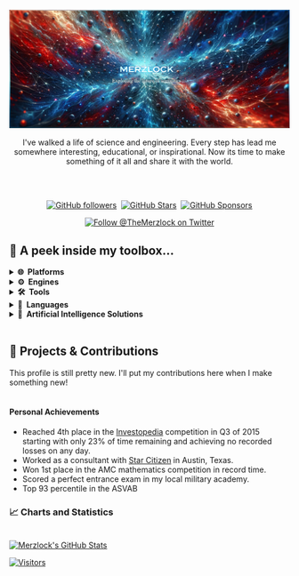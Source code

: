 <!-- Notes to self:
I'd like to incorporate some of this SVG workaround on styling someday. Here's the link:
https://pragmaticpineapple.com/adding-custom-html-and-css-to-github-readme/
I'm thinking of trying to make it entirely dynamic, just to showcase my modular design ethics. something for another day.

oh, also I signed up for CodersRank but sicne I have nothing to show yet I didn't put the widget in the profile. Here's the link
when I'm ready to find my way back there:
https://profile.codersrank.io/user/merzlock/

finally, I converted my old discord into a Merzlock account. I should probably link to it at some point... but that requires a server.
Another task for another day.

Possibly dropping Neo4j in favor of RedisGraph. Redis in general is so lightweight and seems perfect for the UAC. REDIS GRAPH is considered end of life 2025 :( but still useful 
REDIS LIMITATION: Can only handle 1/3 of the PC's available RAM before it slows down. also lacks security
Picking up docker. It's too convenient not to use, seems like an excellent way to distribute the UAC across many devices.

Languages:
Python for AI
Javascript for web

Environments:
NodeJS for backend
ReactJS for frontend

UAC:
RedisGraph for instanced data handling

-->
[![Header](https://raw.githubusercontent.com/Merzlock/merzlock/master/Images/readme_header2.png "Header")](#)

<p align="center">I've walked a life of science and engineering. Every step has lead me somewhere interesting, educational, or inspirational. Now its time to make something of it all and share it with the world.</p>
<br><br>
<p align="center">
  <a href="https://github.com/Merzlock?tab=followers"><img src="https://img.shields.io/github/followers/Merzlock?logo=GitHub&style=for-the-badge" alt="GitHub followers"></a>&nbsp; 
  <a href="https://github.com/Merzlock?tab=repositories&sort=stargazers"><img src="https://img.shields.io/github/stars/Merzlock?logo=github&style=for-the-badge" alt="GitHub Stars"></a>&nbsp; 
  <a href="https://github.com/sponsors/Merzlock"><img src="https://img.shields.io/github/sponsors/Merzlock?color=BF4B8A&logo=githubsponsors&style=for-the-badge&label=Sponsor%20on%20Github" alt="GitHub Sponsors"></a>
</p>
<p align="center"><a href="https://twitter.com/intent/follow?screen_name=TheMerzlock" target="_blank" rel="noopener noreferrer"><img src="https://img.shields.io/twitter/follow/TheMerzlock?style=social" alt="Follow @TheMerzlock on Twitter"></a></p>


## 🔧 A peek inside my toolbox...
<details>
  <summary><b>🌐&nbsp;&nbsp;Platforms</b></summary>
  <br>I am familiar with these platforms:<br><br>
  <a href="https://www.microsoft.com"><img src="https://raw.githubusercontent.com/Merzlock/merzlock/master/Icons/Windows.svg" alt="Windows" title="Microsoft Windows" style="height:40px;"></a>&emsp;
  <a href="https://www.linux.org"><img src="https://raw.githubusercontent.com/Merzlock/merzlock/master/Icons/Ubuntu.svg" alt="Linux" title="Ubuntu/Linux" style="height:40px;"></a>&emsp;
  <a href="https://www.android.com"><img src="https://raw.githubusercontent.com/Merzlock/merzlock/master/Icons/Android.svg" alt="Android" title="Android " style="height:40px;"></a>&emsp;
  <a href="https://github.com"><img src="https://raw.githubusercontent.com/Merzlock/merzlock/master/Icons/Github.svg" alt="GitHub" title="Github" style="height:40px;"></a>&emsp;
  <a href="https://www.google.com"><img src="https://raw.githubusercontent.com/Merzlock/merzlock/master/Icons/Google.svg" alt="Google" title="Google Cloud" style="height:40px;"></a>&emsp;
  <a href="https://www.amazon.com"><img src="https://raw.githubusercontent.com/Merzlock/merzlock/master/Icons/Amazon.svg" alt="Amazon" title="Amazon Web Services" style="height:40px;"></a>&emsp;
  <a href="https://discord.com"><img src="https://raw.githubusercontent.com/Merzlock/merzlock/master/Icons/Discord.svg" alt="Discord" title="Discord Servers & Bots" style="height:40px;"></a>&emsp;
  <br><br>
</details>

<details>
  <summary><b>⚙️&nbsp;&nbsp;Engines</b></summary>
  <br>These are the only engines I currently use:<br><br>
  <a href="https://www.unrealengine.com/"><img src="https://raw.githubusercontent.com/Merzlock/merzlock/master/Icons/Unreal.svg" alt="Unreal Engine 5" title="Unreal Engine 5" style="height:40px;"></a>&emsp;
  <a class="no-tufte-underline" href="https://unity.com/"><img src="https://raw.githubusercontent.com/Merzlock/merzlock/master/Icons/Unity.svg" alt="Unity" title="Unity, but I prefer Unreal" style="height:40px;"></a>&emsp;
  <br><br>
</details>

<details>
  <summary><b>🛠️&nbsp;&nbsp;Tools</b></summary>
  <br>Programming basics:<br><br>
  <a href="https://git-scm.com/"><img src="https://raw.githubusercontent.com/Merzlock/merzlock/master/Icons/Git.svg" alt="Git" title="Git" style="height:40px;"></a>&emsp;
  <a href="https://www.jetbrains.com/pycharm/"><img src="https://raw.githubusercontent.com/Merzlock/merzlock/master/Icons/PyCharm.svg" alt="PyCharm" title="PyCharm" style="height:40px;"></a>&emsp;
  <br><br>Media editors:<br><br>
  <a href="https://www.blender.org/"><img src="https://raw.githubusercontent.com/Merzlock/merzlock/master/Icons/Blender.svg" alt="Blender" title="Blender" style="height:40px;"></a>&emsp;
  <a href="https://www.blackmagicdesign.com"><img src="https://raw.githubusercontent.com/Merzlock/merzlock/master/Icons/DaVinci.svg" alt="DaVinci Resolve" title="DaVinci Resolve" style="height:40px;"></a>&emsp;
  <a href="https://www.clipstudio.net/en"><img src="https://raw.githubusercontent.com/Merzlock/merzlock/master/Icons/CSP.png" alt="Clip Studio Paint" title="Clip Studio Paint" style="height:40px;"></a>&emsp;
  <a href="https://www.gimp.org/"><img src="https://raw.githubusercontent.com/Merzlock/merzlock/master/Icons/GIMP.svg" alt="GIMP" title="GIMP" style="height:40px;"></a>&emsp;
  <br><br>Databases:<br><br>
  <a href="https://www.postgresql.org/"><img src="https://raw.githubusercontent.com/Merzlock/merzlock/master/Icons/Postgresql.svg" alt="PostgreSQL" title="PostgreSQL" style="height:40px;;"></a>&emsp;
  <a href="https://neo4j.com/"><img src="https://raw.githubusercontent.com/Merzlock/merzlock/master/Icons/Neo4j.svg" alt="Neo4j" title="Neo4j" style="height:40px;"></a>&emsp;
  <br><br>
</details>

<details>
  <summary><b>💬&nbsp;&nbsp;Languages</b></summary>
  <br>These are the few programming languages I know:<br><br>
  <a href="https://www.python.org"><img src="https://raw.githubusercontent.com/Merzlock/merzlock/master/Icons/Python.svg" alt="Python" title="Python" style="height:40px;"></a>&emsp;
  <a href="https://developer.mozilla.org"><img src="https://raw.githubusercontent.com/Merzlock/merzlock/master/Icons/Javascript.svg" alt="JavaScript" title="JavaScript" style="height:40px;"></a>&emsp;
  <a href="https://www.java.com"><img src="https://raw.githubusercontent.com/Merzlock/merzlock/master/Icons/Java.svg" alt="Java" title="Java" style="height:40px;"></a>&emsp;
  <a href="https://docs.microsoft.com/en-us/dotnet/csharp/"><img src="https://raw.githubusercontent.com/Merzlock/merzlock/master/Icons/Csharp.svg" alt="C#" title="C#" style="height:40px;"></a>&emsp;
  <a href="https://www.w3.org/html/"><img src="https://raw.githubusercontent.com/Merzlock/merzlock/master/Icons/HTML.svg" alt="HTML" title="HTML" style="height:40px;"></a>&emsp;
  <a href="https://www.w3.org/Style/CSS/"><img src="https://raw.githubusercontent.com/Merzlock/merzlock/master/Icons/CSS.svg" alt="CSS" title="CSS" style="height:40px;"></a>&emsp;
  <br><br>
  <a href="https://github.com/Merzlock"><img align="center" src="https://github-readme-stats.vercel.app/api/top-langs/?username=Merzlock&title_color=ffffff&text_color=c9cacc&icon_color=2bbc8a&bg_color=1d1f21&langs_count=3" /></a>
  <br><br>
</details>

<details>
  <summary><b>🤖&nbsp;&nbsp;Artificial Intelligence Solutions</b></summary>
  <br>These are the AI solutions I work with or acknowledge:<br><br>
  <a href="https://openai.com/"><img src="https://raw.githubusercontent.com/Merzlock/merzlock/master/Icons/openai-white-logomark.svg" alt="OpenAI" title="OpenAI GPT4 & Dalle3" style="height:40px;"></a>&emsp;
  <a href="https://www.nvidia.com/en-us/ai-data-science/"><img src="https://raw.githubusercontent.com/Merzlock/merzlock/master/Icons/Nvidia.svg" alt="Nvidia" title="Nvidia AI" style="height:40px;"></a>&emsp;
  <a href="https://aws.amazon.com/machine-learning/ai-services/"><img src="https://raw.githubusercontent.com/Merzlock/merzlock/master/Icons/AWS.png" alt="Amazon" title="Amazon AWS Machine Learning" style="height:40px;"></a>&emsp;
  <a href="https://www.midjourney.com/home"><img src="https://raw.githubusercontent.com/Merzlock/merzlock/master/Icons/Midjourney.png" alt="Midjourney" title="Midjourney" style="height:40px;"></a>&emsp;
</details>
<br>

## 🌌 Projects & Contributions

This profile is still pretty new. I'll put my contributions here when I make something new!
<br><br>

#### Personal Achievements
- Reached 4th place in the [Investopedia](https://www.investopedia.com/) competition in Q3 of 2015 starting with only 23% of time remaining and achieving no recorded losses on any day.
- Worked as a consultant with [Star Citizen](https://robertsspaceindustries.com/) in Austin, Texas.
- Won 1st place in the AMC mathematics competition in record time.
- Scored a perfect entrance exam in my local military academy.
- Top 93 percentile in the ASVAB
  
### &#x1f4c8; Charts and Statistics

<br>
<a href="https://github.com/Merzlock?tab=repositories"><img align="center" src="https://github-readme-stats.vercel.app/api?username=Merzlock&show_icons=true&line_height=27&count_private=true&title_color=ffffff&text_color=c9cacc&icon_color=2bbc8a&bg_color=1d1f21" alt="Merzlock's GitHub Stats" /></a>

<a href="#"><img src="https://visitor-badge.laobi.icu/badge?page_id=merzlock" alt="Visitors" /></a>

